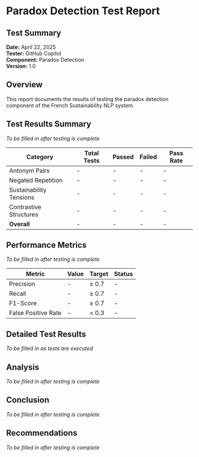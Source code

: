 # Paradox Detection Test Report

## Test Summary
**Date:** April 22, 2025  
**Tester:** GitHub Copilot  
**Component:** Paradox Detection  
**Version:** 1.0  

## Overview
This report documents the results of testing the paradox detection component of the French Sustainability NLP system.

## Test Results Summary
*To be filled in after testing is complete*

| Category | Total Tests | Passed | Failed | Pass Rate |
|----------|-------------|--------|--------|-----------|
| Antonym Pairs | - | - | - | - |
| Negated Repetition | - | - | - | - |
| Sustainability Tensions | - | - | - | - |
| Contrastive Structures | - | - | - | - |
| **Overall** | - | - | - | - |

## Performance Metrics
*To be filled in after testing is complete*

| Metric | Value | Target | Status |
|--------|-------|--------|--------|
| Precision | - | ≥ 0.7 | - |
| Recall | - | ≥ 0.7 | - |
| F1-Score | - | ≥ 0.7 | - |
| False Positive Rate | - | < 0.3 | - |

## Detailed Test Results
*To be filled in as tests are executed*

## Analysis
*To be filled in after testing is complete*

## Conclusion
*To be filled in after testing is complete*

## Recommendations
*To be filled in after testing is complete*